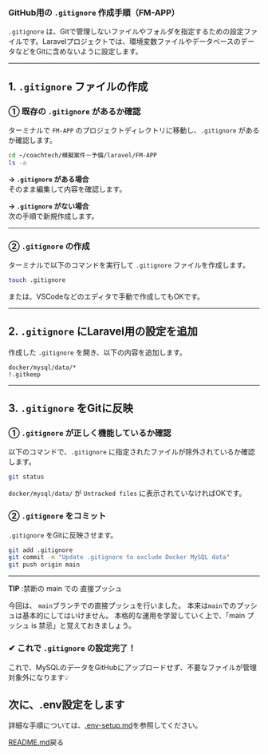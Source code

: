 
### **GitHub用の `.gitignore` 作成手順（FM-APP）**  

`.gitignore` は、Gitで管理しないファイルやフォルダを指定するための設定ファイルです。Laravelプロジェクトでは、環境変数ファイルやデータベースのデータなどをGitに含めないように設定します。

---

## **1. `.gitignore` ファイルの作成**
### **① 既存の `.gitignore` があるか確認**
ターミナルで `FM-APP` のプロジェクトディレクトリに移動し、`.gitignore` があるか確認します。

```bash
cd ~/coachtech/模擬案件－予備/laravel/FM-APP
ls -a
```

**→ `.gitignore` がある場合**  
そのまま編集して内容を確認します。

**→ `.gitignore` がない場合**  
次の手順で新規作成します。

---

### **② `.gitignore` の作成**
ターミナルで以下のコマンドを実行して `.gitignore` ファイルを作成します。

```bash
touch .gitignore
```

または、VSCodeなどのエディタで手動で作成してもOKです。

---

## **2. `.gitignore` にLaravel用の設定を追加**
作成した `.gitignore` を開き、以下の内容を追加します。

```
docker/mysql/data/*
!.gitkeep
```

---

## **3. `.gitignore` をGitに反映**
### **① `.gitignore` が正しく機能しているか確認**
以下のコマンドで、`.gitignore` に指定されたファイルが除外されているか確認します。

```bash
git status
```
`docker/mysql/data/` が `Untracked files` に表示されていなければOKです。

### **② `.gitignore` をコミット**
`.gitignore` をGitに反映させます。

```bash
git add .gitignore
git commit -m "Update .gitignore to exclude Docker MySQL data"
git push origin main
```

---

**TIP** :禁断の main での 直接プッシュ

今回は、 `main`ブランチでの直接プッシュを行いました。
本来は`main`でのプッシュは基本的にしてはいけません。 
本格的な運用を学習していく上で、「main プッシュ is 禁忌」と覚えておきましょう。

### **✔ これで `.gitignore` の設定完了！**
これで、MySQLのデータをGitHubにアップロードせず、不要なファイルが管理対象外になります💡


## 次に、.env設定をします

詳細な手順については、[.env-setup.md](.env-setup.md)を参照してください。

[README.md](../README.md)戻る
